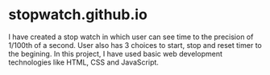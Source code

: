 # stopwatch.github.io
I have created a stop watch in which user can see time to the precision of 1/100th of a second. User also has 3 choices to start, stop and reset timer to the begining. In this project, I have used basic web development technologies like HTML, CSS and JavaScript.
